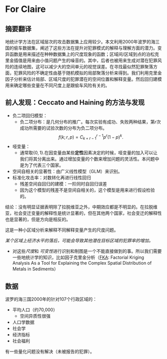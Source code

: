 # For Claire
## 摘要翻译

地统计学方法在区域层次的攻击数据集上应用较少。本文利用2000年波罗的海三国的偷车数据集，阐述了这些方法在提升对犯罪模式的解释与理解方面的潜力。变异函数是用来描述在种种数据集上的尺度现象的函数；区域间/区域到点的泊松克里金插值是用来由小值问题产生的噪音的。其中，后者也被用来生成对潜在犯罪风险的连续地图，这可以减少大的空间单元的视觉误差。在寻找最似然犯罪聚落方面，犯罪风险的不确定性由基于随机模拟的局部聚落分析来得到。我们利用克里金因子分析来估计局部、区域尺度的犯罪潜在的空间位置和解释变量。然后回归建模用来确定哪些变量在不同尺度上是跟偷车风险有关的。

## 前人发现：Ceccato and Haining 的方法与发现

- 负二项回归模型：
  - 负二项分布：是几何分布的推广。每次实验有成功、失败两种结果，第$r$次成功所需要的试验次数的分布为负二项分布。$$f(k;r,p) = C_{k+r-1}^{r-1}p^r(1-p)^k.$$ 
- 哑变量：
  - 通常取$\{0,1\}.$在因变量由某些**定性**因素决定的时候，哑变量的加入可以让我们将其分离出来。通过增加变量的个数来增加问题的灵活性。本问题中是为了代表三个国家。
- 空间自相关的显著性：由广义线性模型（GLM）来识别。
- 标准化攻击率：对数转化再进行线性回归
  - 残差空间自回归的建模：一阶同时自回归误差
  - 因为这个模型的残差不是空间自相关的，这个模型是用来进行假设检验的。

结论：没有明显证据表明除了拉脱维亚之外，中期效应都是不明显的。在拉脱维亚，社会变迁变量的解释性是统计显著的，但在其他两个国家，社会变迁的解释性也是显著的，但是方向是相反的。

这是一种小区域分析来解释不同解释变量产生的尺度问题。

*某个区域上经济水平的落后，可能会导致其他潜在目标区域的犯罪率的增加。*

- 对这些*尺度*和 *可变性*进行识别和制图是一个不能直接做到的事。所以我们需要一些地统计学的知识，比如因子克里金分析（[FKA](https://pubs.acs.org/doi/abs/10.1021/es9022305): Factorial Kriging Analysis As a Tool for Explaining the Complex Spatial Distribution of Metals in Sediments）

## 数据

波罗的海三国2000年的针对107个行政区域的：

- 平均人口（约70,000）
  - 空间异质性很强
- 人口学数据
- 社会学
- 经济指标
- 社会福利

有一些量化问题没有解决（未被报告的犯罪）。